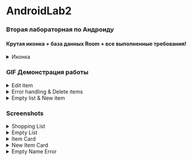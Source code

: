 # AndroidLab2
### Вторая лабораторная по Андроиду

#### Крутая иконка + база данных Room + все выполненные требования!

<details>

<summary>Иконка</summary>

![image](https://github.com/TobbyMax/AndroidLab2/assets/54005825/ad5a5005-7b2f-436c-a620-c7c530343d19)

</details>

### GIF Демонстрация работы
<details>

<summary>Edit item</summary>

![edit-item](https://github.com/TobbyMax/AndroidLab2/assets/54005825/e660ff4f-fd47-4db0-8c2b-5be1cc1be7ab)

</details>

<details>

<summary>Error handling & Delete items</summary>

![delete-items](https://github.com/TobbyMax/AndroidLab2/assets/54005825/05c439eb-5b94-48c2-99f1-f6d3570d9c55)


</details>

<details>

<summary>Empty list & New item</summary>

![new-item](https://github.com/TobbyMax/AndroidLab2/assets/54005825/b3b174ba-1a4a-4c2b-b6b5-ae6a7d597a35)

</details>


### Screenshots

<details>

<summary>Shopping List</summary>

![list](https://github.com/TobbyMax/AndroidLab2/assets/54005825/a5f8b7b7-a550-49a0-838d-682c38a2d554)

</details>

<details>
  
<summary>Empty List</summary>

![empty_list](https://github.com/TobbyMax/AndroidLab2/assets/54005825/a817e487-f8ea-4057-8771-a76536395328)

</details>

<details>

<summary>Item Card</summary>

![card](https://github.com/TobbyMax/AndroidLab2/assets/54005825/dfff42bd-430e-47f2-aa26-f693d3a75128)

</details>

<details>

<summary>New Item Card</summary>

![new_card](https://github.com/TobbyMax/AndroidLab2/assets/54005825/307a17c3-a065-4092-a787-d8d775a79549)

</details>


<details>

<summary>Empty Name Error</summary>

![error_handling](https://github.com/TobbyMax/AndroidLab2/assets/54005825/da2e21a0-2370-4af8-b3df-a3de092bc137)

</details>

